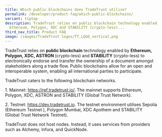 ```yaml
---
title: Which public blockchains does TradeTrust utilise?
permalink: /developer/product-faq/which-public-blockchains/
variant: tiptap
description: TradeTrust relies on public blockchain technology enabled by
  Ethereum, Polygon, XDC and STABILITY (crypto-less)...
third_nav_title: Product FAQ
image: /images/TradeTrust logos/TT_LOGO_vertical.png
---
```

<p>TradeTrust relies on <strong>public blockchain</strong> technology enabled
by <strong>Ethereum, Polygon, XDC, ASTRON </strong>(crypto-less) and<strong> STABILITY </strong>(crypto-less)
to electronically endorse and transfer the ownership of a document amongst
stakeholders along a trade flow. Public blockchains allow for an open and
interoperable system, enabling all international parties to participate.</p>
<p>TradeTrust caters to the following blockchain networks.</p>
<p>1. Mainnet: <a href="https://ref.tradetrust.io/" rel="noopener noreferrer nofollow" target="_blank">https://ref.tradetrust.io/</a>.
The mainnet supports Ethereum, Polygon, XDC, ASTRON and STABILITY (Global
Trust Network).</p>
<p>2. Testnet: <a href="https://dev.tradetrust.io" rel="noopener noreferrer nofollow" target="_blank">https://dev.tradetrust.io</a>.
The testnet environment utilises Sepolia (Ethereum Testnet ), Polygon Mumbai,
XDC Apothem and STABILITY (Global Trust Network Testnet).</p>
<p>TradeTrust does not host nodes. Instead, it uses services from providers
such as Alchemy, Infura, and QuickNode.</p>